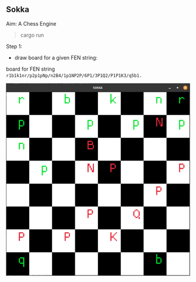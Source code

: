 ## Sokka 

Aim: A Chess Engine

> cargo run

Step 1:
- draw board for a given FEN string:

board for FEN string `r1b1k1nr/p2p1pNp/n2B4/1p1NP2P/6P1/3P1Q2/P1P1K3/q5b1.`

![sokka](./assets/sokka.png)
